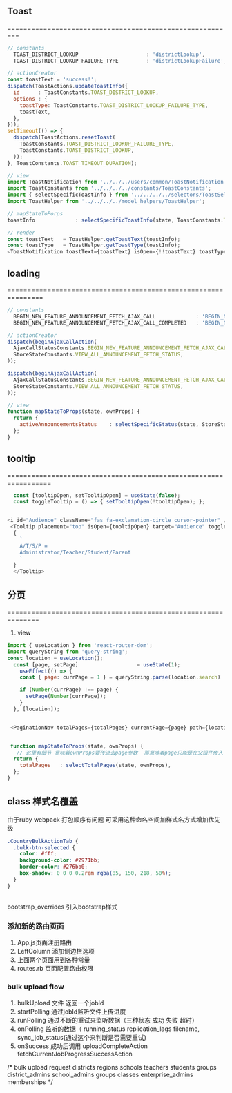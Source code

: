 ## Toast
=========================================================
```js
// constants
  TOAST_DISTRICT_LOOKUP                      : 'districtLookup',
  TOAST_DISTRICT_LOOKUP_FAILURE_TYPE         : 'districtLookupFailure',

// actionCreator
const toastText = 'success!';
dispatch(ToastActions.updateToastInfo({
  id      : ToastConstants.TOAST_DISTRICT_LOOKUP,
  options : {
    toastType: ToastConstants.TOAST_DISTRICT_LOOKUP_FAILURE_TYPE,
    toastText,
  },
}));
setTimeout(() => {
  dispatch(ToastActions.resetToast(
    ToastConstants.TOAST_DISTRICT_LOOKUP_FAILURE_TYPE,
    ToastConstants.TOAST_DISTRICT_LOOKUP,
  ));
}, ToastConstants.TOAST_TIMEOUT_DURATION);

// view
import ToastNotification from '../../../users/common/ToastNotification';
import ToastConstants from '../../../../constants/ToastConstants';
import { selectSpecificToastInfo } from '../../../../selectors/ToastSelectors';
import ToastHelper from '../../../../model_helpers/ToastHelper';

// mapStateToPorps
toastInfo             : selectSpecificToastInfo(state, ToastConstants.TOAST_DISTRICT_LOOKUP),

// render
const toastText   = ToastHelper.getToastText(toastInfo);
const toastType   = ToastHelper.getToastType(toastInfo);
<ToastNotification toastText={toastText} isOpen={!!toastText} toastType={toastType} />
```







## loading
===============================================================
```js
// constants
  BEGIN_NEW_FEATURE_ANNOUNCEMENT_FETCH_AJAX_CALL             : 'BEGIN_NEW_FEATURE_ANNOUNCEMENT_FETCH_AJAX_CALL',
  BEGIN_NEW_FEATURE_ANNOUNCEMENT_FETCH_AJAX_CALL_COMPLETED   : 'BEGIN_NEW_FEATURE_ANNOUNCEMENT_FETCH_AJAX_CALL_COMPLETED',

// actionCreator
dispatch(beginAjaxCallAction(
  AjaxCallStatusConstants.BEGIN_NEW_FEATURE_ANNOUNCEMENT_FETCH_AJAX_CALL,
  StoreStateConstants.VIEW_ALL_ANNOUNCEMENT_FETCH_STATUS,
));

dispatch(beginAjaxCallAction(
  AjaxCallStatusConstants.BEGIN_NEW_FEATURE_ANNOUNCEMENT_FETCH_AJAX_CALL_COMPLETED,
  StoreStateConstants.VIEW_ALL_ANNOUNCEMENT_FETCH_STATUS,
));

// view
function mapStateToProps(state, ownProps) {
  return {
    activeAnnouncementsStatus    : selectSpecificStatus(state, StoreStateConstants.VIEW_ALL_ANNOUNCEMENT_FETCH_STATUS),
  };
}
```


## tooltip
=================================================================
```js
  const [tooltipOpen, setTooltipOpen] = useState(false);
  const toggleTooltip = () => { setTooltipOpen(!tooltipOpen); };


<i id="Audience" className="fas fa-exclamation-circle cursor-pointer" />
 <Tooltip placement="top" isOpen={tooltipOpen} target="Audience" toggle={toggleTooltip}>
  {
    `
    A/T/S/P = 
    Administrator/Teacher/Student/Parent
    `
  }
  </Tooltip>
```



## 分页
==============================================================
1. view
  
```js
import { useLocation } from 'react-router-dom';
import queryString from 'query-string';
const location = useLocation();
  const [page, setPage]                   = useState(1);
    useEffect(() => {
    const { page: currPage = 1 } = queryString.parse(location.search) || {};

    if (Number(currPage) !== page) {
      setPage(Number(currPage));
    }
  }, [location]);


 <PaginationNav totalPages={totalPages} currentPage={page} path={location.pathname} />


 function mapStateToProps(state, ownProps) {
   // 这里有细节 意味着ownProps要传进去page参数  那意味着page只能是在父组件传入
  return {
    totalPages   : selectTotalPages(state, ownProps),
  };
}
```

## class 样式名覆盖
由于ruby webpack 打包顺序有问题 可采用这种命名空间加样式名方式增加优先级
```css
.CountryBulkActionTab {
  .bulk-btn-selected {
    color: #fff;
    background-color: #2971bb;
    border-color: #276bb0;
    box-shadow: 0 0 0 0.2rem rgba(85, 150, 218, 50%);
  }
}
```

## 
bootstrap_overrides 引入bootstrap样式


### 添加新的路由页面
1. App.js页面注册路由
2. LeftColumn 添加侧边栏选项
3. 上面两个页面用到各种常量
4. routes.rb 页面配置路由权限

### bulk upload flow 
 1. bulkUpload 文件  返回一个jobId
 2. startPolling 通过jobId监听文件上传进度
 3. runPolling 通过不断的重试来监听数据（三种状态 成功 失败  超时）
 4. onPolling 监听的数据（ running_status replication_lags filename, sync_job_status(通过这个来判断是否需要重试)
 5. onSuccess 成功后调用 uploadCompleteAction fetchCurrentJobProgressSuccessAction
  
/*
  bulk upload            request
  districts
  regions
  schools
  teachers
  students
  groups
  district_admins
  school_admins
  groups              classes
                  enterprise_admins
  memberships
*/
